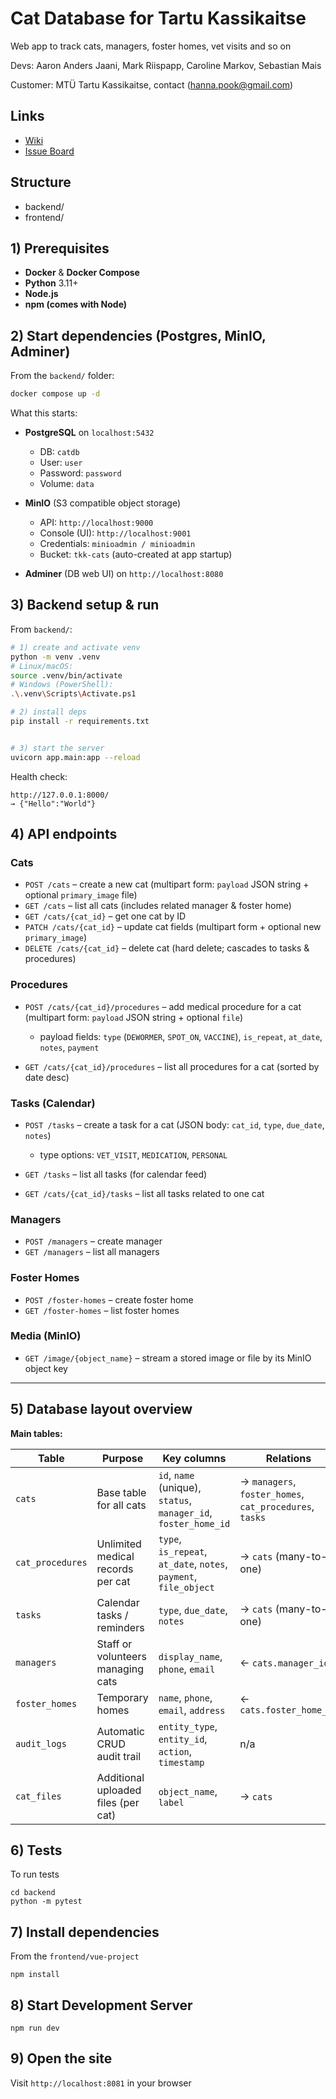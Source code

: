 # Cat Database for Tartu Kassikaitse

Web app to track cats, managers, foster homes, vet visits and so on

Devs: Aaron Anders Jaani, Mark Riispapp, Caroline Markov, Sebastian Mais

Customer: MTÜ Tartu Kassikaitse, contact (hanna.pook@gmail.com)

## Links
- [Wiki](https://gitlab.cs.ut.ee/aajaani/catdb/-/wikis/home)
- [Issue Board](https://gitlab.cs.ut.ee/aajaani/catdb/-/boards)

## Structure
- backend/  
- frontend/ 


## 1) Prerequisites

* **Docker** & **Docker Compose**
* **Python** 3.11+ 
* **Node.js** 
* **npm (comes with Node)** 


## 2) Start dependencies (Postgres, MinIO, Adminer)

From the `backend/` folder:

```bash
docker compose up -d
```

What this starts:

* **PostgreSQL** on `localhost:5432`

  * DB: `catdb`
  * User: `user`
  * Password: `password`
  * Volume: `data`
* **MinIO** (S3 compatible object storage)

  * API: `http://localhost:9000`
  * Console (UI): `http://localhost:9001`
  * Credentials: `minioadmin / minioadmin`
  * Bucket: `tkk-cats` (auto-created at app startup)
* **Adminer** (DB web UI) on `http://localhost:8080`


## 3) Backend setup & run

From `backend/`:

```bash
# 1) create and activate venv
python -m venv .venv
# Linux/macOS:
source .venv/bin/activate
# Windows (PowerShell):
.\.venv\Scripts\Activate.ps1

# 2) install deps
pip install -r requirements.txt


# 3) start the server
uvicorn app.main:app --reload
```


Health check:

```
http://127.0.0.1:8000/
→ {"Hello":"World"}
```






## 4) API endpoints 

### Cats

* `POST /cats` – create a new cat (multipart form: `payload` JSON string + optional `primary_image` file)
* `GET /cats` – list all cats (includes related manager & foster home)
* `GET /cats/{cat_id}` – get one cat by ID
* `PATCH /cats/{cat_id}` – update cat fields (multipart form + optional new `primary_image`)
* `DELETE /cats/{cat_id}` – delete cat (hard delete; cascades to tasks & procedures)

### Procedures

* `POST /cats/{cat_id}/procedures` – add medical procedure for a cat (multipart form: `payload` JSON string + optional `file`)

  * payload fields: `type` (`DEWORMER`, `SPOT_ON`, `VACCINE`), `is_repeat`, `at_date`, `notes`, `payment`
* `GET /cats/{cat_id}/procedures` – list all procedures for a cat (sorted by date desc)

###  Tasks (Calendar)

* `POST /tasks` – create a task for a cat (JSON body: `cat_id`, `type`, `due_date`, `notes`)

  * type options: `VET_VISIT`, `MEDICATION`, `PERSONAL`
* `GET /tasks` – list all tasks (for calendar feed)
* `GET /cats/{cat_id}/tasks` – list all tasks related to one cat

### Managers

* `POST /managers` – create manager
* `GET /managers` – list all managers

### Foster Homes

* `POST /foster-homes` – create foster home
* `GET /foster-homes` – list foster homes

### Media (MinIO)

* `GET /image/{object_name}` – stream a stored image or file by its MinIO object key

---

## 5) Database layout overview

**Main tables:**

| Table            | Purpose                             | Key columns                                                       | Relations                                               |
| ---------------- | ----------------------------------- | ----------------------------------------------------------------- | ------------------------------------------------------- |
| `cats`           | Base table for all cats             | `id`, `name` (unique), `status`, `manager_id`, `foster_home_id`   | → `managers`, `foster_homes`, `cat_procedures`, `tasks` |
| `cat_procedures` | Unlimited medical records per cat   | `type`, `is_repeat`, `at_date`, `notes`, `payment`, `file_object` | → `cats` (many-to-one)                                  |
| `tasks`          | Calendar tasks / reminders          | `type`, `due_date`, `notes`                                       | → `cats` (many-to-one)                                  |
| `managers`       | Staff or volunteers managing cats   | `display_name`, `phone`, `email`                                  | ← `cats.manager_id`                                     |
| `foster_homes`   | Temporary homes                     | `name`, `phone`, `email`, `address`                               | ← `cats.foster_home_id`                                 |
| `audit_logs`     | Automatic CRUD audit trail          | `entity_type`, `entity_id`, `action`, `timestamp`                 | n/a                                                     |
| `cat_files`      | Additional uploaded files (per cat) | `object_name`, `label`                                            | → `cats`                                                |




## 6) Tests

To run tests 
``` 
cd backend
python -m pytest

```
## 7) Install dependencies

From the `frontend/vue-project`

```
npm install
```

## 8) Start Development Server

```
npm run dev
```

## 9) Open the site

Visit ``http://localhost:8081`` in your browser

